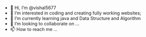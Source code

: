 - 👋 Hi, I’m @vishal5677
- 👀 I’m interested in coding and creating fully working websites;
- 🌱 I’m currently learning java and Data Structure and Algorithm
- 💞️ I’m looking to collaborate on ...
- 📫 How to reach me ...

<!---
vishal5677/vishal5677 is a ✨ special ✨ repository because its `README.md` (this file) appears on your GitHub profile.
You can click the Preview link to take a look at your changes.
--->
